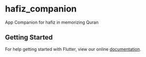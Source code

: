 # hafiz_companion

App Companion for hafiz in memorizing Quran

## Getting Started

For help getting started with Flutter, view our online
[documentation](https://flutter.io/).
